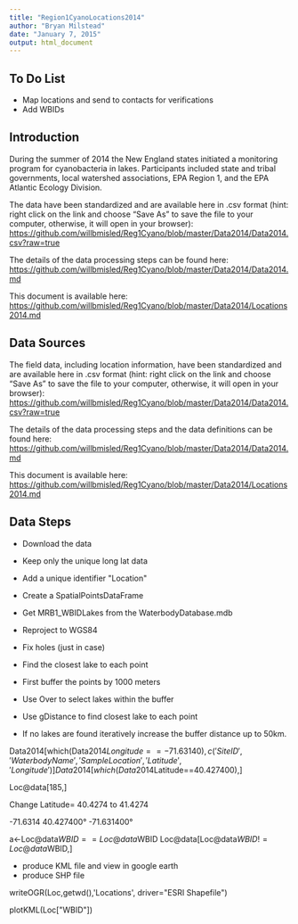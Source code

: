 ```yaml
---
title: "Region1CyanoLocations2014"
author: "Bryan Milstead"
date: "January 7, 2015"
output: html_document
---
```

<!---
use these command instead of the knit icon if you want the data and work loaded into the R workspace
  library(knitr)
      a<-getwd()
        if(substr(a,nchar(a)-8,nchar(a))=='Reg1Cyano')  {setwd('./Data2014/')
          } else {if(substr(a,nchar(a)-7,nchar(a))!='Reg1Cyano') print('WARNING: Wrong Working Directory')}
  knit('Locations2014.rmd')
  -->


To Do List
-------------------------
* Map locations and send to contacts for verifications
* Add WBIDs

Introduction
-------------------------
During the summer of 2014 the New England states initiated a monitoring program for cyanobacteria in lakes.  Participants included state and tribal governments, local watershed associations, EPA Region 1, and the EPA Atlantic Ecology Division. 

The data have been standardized and are available here in .csv format (hint: right click on the link and choose “Save As” to save the file to your computer, otherwise, it will open in your browser): https://github.com/willbmisled/Reg1Cyano/blob/master/Data2014/Data2014.csv?raw=true

The details of the data processing steps can be found here: https://github.com/willbmisled/Reg1Cyano/blob/master/Data2014/Data2014.md

This document is available here: https://github.com/willbmisled/Reg1Cyano/blob/master/Data2014/Locations2014.md

Data Sources
-------------------------
The field data, including location information, have been standardized and are available here in .csv format (hint: right click on the link and choose “Save As” to save the file to your computer, otherwise, it will open in your browser): https://github.com/willbmisled/Reg1Cyano/blob/master/Data2014/Data2014.csv?raw=true

The details of the data processing steps and the data definitions can be found here: https://github.com/willbmisled/Reg1Cyano/blob/master/Data2014/Data2014.md

This document is available here: https://github.com/willbmisled/Reg1Cyano/blob/master/Data2014/Locations2014.md

Data Steps
-------------------------
* Download the data 
* Keep only the unique long lat data 
* Add a unique identifier "Location" 
* Create a SpatialPointsDataFrame



* Get MRB1_WBIDLakes from the WaterbodyDatabase.mdb
* Reproject to WGS84
* Fix holes (just in case)


* Find the closest lake to each point
* First buffer the points by 1000 meters
* Use Over to select lakes within the buffer
* Use gDistance to find closest lake to each point
* If no lakes are found iteratively increase the buffer distance up to 50km.



Data2014[which(Data2014$Longitude==-71.63140),c('SiteID','WaterbodyName','SampleLocation','Latitude','Longitude')]
Data2014[which(Data2014$Latitude==40.427400),]

Loc@data[185,]

Change Latitude= 40.4274 to 41.4274 

-71.6314  40.427400° -71.631400°

a<-Loc@data$WBID==Loc@data$WBID
Loc@data[Loc@data$WBID!=Loc@data$WBID,] 

* produce KML file and view in google earth
* produce SHP file

writeOGR(Loc,getwd(),'Locations', driver="ESRI Shapefile")


plotKML(Loc["WBID"])


